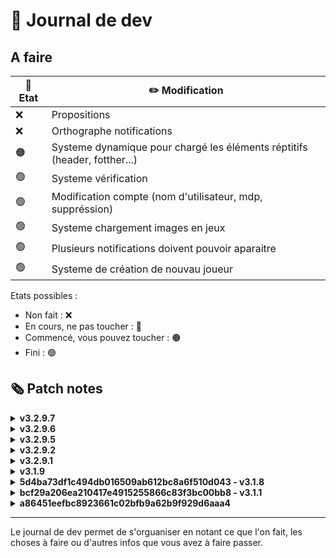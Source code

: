# 📰 Journal de dev
## A faire

| 🚥 Etat | ✏️ Modification |
|-------------|--------|
| ❌ | Propositions |
| ❌ | Orthographe notifications |
| 🟠 | Systeme dynamique pour chargé les éléments réptitifs (header, fotther...) |
| 🟢 | Systeme vérification |
| 🟢 | Modification compte (nom d'utilisateur, mdp, suppréssion) |
| 🟢 | Systeme chargement images en jeux |
| 🟢 | Plusieurs notifications doivent pouvoir aparaitre |
| 🟢 | Systeme de création de nouvau joueur |
Etats possibles :
- Non fait : ❌
- En cours, ne pas toucher : 🔴
- Commencé, vous pouvez toucher : 🟠
- Fini : 🟢


## 🗞️ Patch notes
<details>
    <summary><strong>v3.2.9.7</strong></summary>
    <ul>
        <li>Vérification jeux, points, réponses...</li>
    </ul>
</details>
<details>
    <summary><strong>v3.2.9.6</strong></summary>
    <ul>
        <li>Supréssion de compte</li>
    </ul>
</details>
<details>
    <summary><strong>v3.2.9.5</strong></summary>
    <ul>
        <li>Il est maintenant possible de modifier son mot de passe</li>
        <li>Définition des paramètres</li>
        <li>Systeme chargement images en jeux</li>
    </ul>
</details>
<details>
    <summary><strong>v3.2.9.2</strong></summary>
    <ul>
        <li>Modification username</li>
        <li>Catégorie jeux mobile</li>
    </ul>
</details>
<details>
    <summary><strong>v3.2.9.1</strong></summary>
    <ul>
        <li>Patch bug redirection</li>
        <li>Ajout sécurité</li>
        <li>Paramètres partie front</li>
    </ul>
</details>
<details>
    <summary><strong>v3.1.9</strong></summary>
    <ul>
        <li>Réunion générale</li>
        <li>Correction orthographe</li>
        <li>Ajout game-list</li>
        <li>Redirection après connexion</li>
        <li>Back-end panel admin</li>
        <li>Systeme link games</li>
    </ul>
</details>
<details>
    <summary><strong>5d4ba73df1c494db016509ab612bc8a6f510d043 - v3.1.8</strong></summary>
    <ul>
        <li>Systeme de connexion</li>
        <li>Séparation fichier back</li>
        <li>Systeme séssion</li>
        <li>Logout</li>
        <li>Routes</li>
        <li>RequireAuth</li>
        <li>Systeme notifications</li>
        <li>Le front est maintenant conformes aux normes</li> 
        <li>Refoonte de ce journal 😉</li>
    </ul>
</details>

<details>
<summary><strong>bcf29a206ea210417e4915255866c83f3bc00bb8 - v3.1.1</strong></summary>
- Systeme dynamique
- Ajout de la page d'ajout de jeux
- Ajout d'une page pour mobile
- Système de version
- Login/Register
</details>

<details>
<summary><strong>a86451eefbc8923661c02bfb9a62b9f929d6aaa4</strong></summary>
- Modification route /setting → /settings
- Les liens sur les pages sont maintenat fonctionnels
- Html de certaines pages revue
</details>
<hr>
Le journal de dev permet de s'orguaniser en notant ce que l'on fait, les choses à faire ou d'autres infos que vous avez à faire passer.